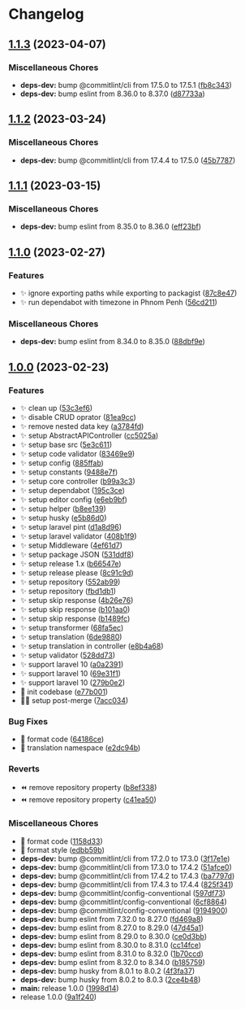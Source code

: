 # Changelog

## [1.1.3](https://github.com/phumsoft/phumpie/compare/v1.1.2...v1.1.3) (2023-04-07)


### Miscellaneous Chores

* **deps-dev:** bump @commitlint/cli from 17.5.0 to 17.5.1 ([fb8c343](https://github.com/phumsoft/phumpie/commit/fb8c343669aa7a690d24d64c73ff728378fea50a))
* **deps-dev:** bump eslint from 8.36.0 to 8.37.0 ([d87733a](https://github.com/phumsoft/phumpie/commit/d87733a1e32694152e1af6eae0f1f1b4cf5f8bb1))

## [1.1.2](https://github.com/phumsoft/phumpie/compare/v1.1.1...v1.1.2) (2023-03-24)


### Miscellaneous Chores

* **deps-dev:** bump @commitlint/cli from 17.4.4 to 17.5.0 ([45b7787](https://github.com/phumsoft/phumpie/commit/45b7787463eb6d0bb612a0d0a5c3dfcde85aa94d))

## [1.1.1](https://github.com/phumsoft/phumpie/compare/v1.1.0...v1.1.1) (2023-03-15)


### Miscellaneous Chores

* **deps-dev:** bump eslint from 8.35.0 to 8.36.0 ([eff23bf](https://github.com/phumsoft/phumpie/commit/eff23bf7b00bc3b11b5516fe020cdc4d6b491f2d))

## [1.1.0](https://github.com/phumsoft/phumpie/compare/v1.0.0...v1.1.0) (2023-02-27)


### Features

* :sparkles: ignore exporting paths while exporting to packagist ([87c8e47](https://github.com/phumsoft/phumpie/commit/87c8e476392ede65ce2a5ea52028a18dca1c961b))
* :sparkles: run dependabot with timezone in Phnom Penh ([56cd211](https://github.com/phumsoft/phumpie/commit/56cd211b0df520f9f7b7994e35c063bd87f9687e))


### Miscellaneous Chores

* **deps-dev:** bump eslint from 8.34.0 to 8.35.0 ([88dbf9e](https://github.com/phumsoft/phumpie/commit/88dbf9e98afe9e53b7bbbff86b813c83b1837966))

## [1.0.0](https://github.com/phumsoft/phumpie/compare/v1.0.0...v1.0.0) (2023-02-23)


### Features

* :sparkles: clean up ([53c3ef6](https://github.com/phumsoft/phumpie/commit/53c3ef6e8395a787157eacaad218add59f868a3a))
* :sparkles: disable CRUD oprator ([81ea9cc](https://github.com/phumsoft/phumpie/commit/81ea9cc84cdc6d4b71dd53ec9dff923aa0d5bd3a))
* :sparkles: remove nested data key ([a3784fd](https://github.com/phumsoft/phumpie/commit/a3784fd294f0ba80d5b2e82c716ede15c6412db9))
* :sparkles: setup AbstractAPIController ([cc5025a](https://github.com/phumsoft/phumpie/commit/cc5025afdd450f1b0d95f70587efc8d20ab35474))
* :sparkles: setup base src ([5e3c611](https://github.com/phumsoft/phumpie/commit/5e3c61105e1487a69c1f33f10d9432362aa704bc))
* :sparkles: setup code validator ([83469e9](https://github.com/phumsoft/phumpie/commit/83469e9a52abe696bdb6e27817f82fcdf8d1957a))
* :sparkles: setup config ([885ffab](https://github.com/phumsoft/phumpie/commit/885ffabe8ace30c01f24537869038f0cfbcdeb16))
* :sparkles: setup constants ([9488e7f](https://github.com/phumsoft/phumpie/commit/9488e7f628d00dae895aa3899220a222a30c317f))
* :sparkles: setup core controller ([b99a3c3](https://github.com/phumsoft/phumpie/commit/b99a3c380841b0a1566790ac108d80d81a23fd72))
* :sparkles: setup dependabot ([195c3ce](https://github.com/phumsoft/phumpie/commit/195c3ceb798b34613ff6f1d34ce52f9f99acf47b))
* :sparkles: setup editor config ([e6eb9bf](https://github.com/phumsoft/phumpie/commit/e6eb9bf71c438e10702b6c24e839f3fac833f0db))
* :sparkles: setup helper ([b8ee139](https://github.com/phumsoft/phumpie/commit/b8ee1390f4b29756cd670971aac72a5803f847aa))
* :sparkles: setup husky ([e5b86d0](https://github.com/phumsoft/phumpie/commit/e5b86d055cdd2d79278a70c642bdfa40fc11334a))
* :sparkles: setup laravel pint ([d1a8d96](https://github.com/phumsoft/phumpie/commit/d1a8d961d413995b4e4f3d092e5512fdf9631276))
* :sparkles: setup laravel validator ([408b1f9](https://github.com/phumsoft/phumpie/commit/408b1f96daf1f252c83117d10aaecb98898023c7))
* :sparkles: setup Middleware ([4ef61d7](https://github.com/phumsoft/phumpie/commit/4ef61d7e33fd068acebd742ea10d62474d771862))
* :sparkles: setup package JSON ([531ddf8](https://github.com/phumsoft/phumpie/commit/531ddf84d67e9a933ef21f81335041130cb83e4f))
* :sparkles: setup release 1.x ([b66547e](https://github.com/phumsoft/phumpie/commit/b66547eb71490010373f2b5272a0599e96b3b452))
* :sparkles: setup release please ([8c91c9d](https://github.com/phumsoft/phumpie/commit/8c91c9d984e533f1cd7b8d6a762aba5288f73fc8))
* :sparkles: setup repository ([552ab99](https://github.com/phumsoft/phumpie/commit/552ab997d3a2ae116ded9bbc2d385785c056e8bb))
* :sparkles: setup repository ([fbd1db1](https://github.com/phumsoft/phumpie/commit/fbd1db1ba52166f844bc753bbec943103892e3f1))
* :sparkles: setup skip response ([4b26e76](https://github.com/phumsoft/phumpie/commit/4b26e76752d3aaaf9728bc368575a97eeafc6eec))
* :sparkles: setup skip response ([b101aa0](https://github.com/phumsoft/phumpie/commit/b101aa0585c3141d96084b7ad32efdee8652b20d))
* :sparkles: setup skip response ([b1489fc](https://github.com/phumsoft/phumpie/commit/b1489fc6e1898e1145d76c30351eed763cd07444))
* :sparkles: setup transformer ([68fa5ec](https://github.com/phumsoft/phumpie/commit/68fa5ecc665fb232f450edf7791c1ebd4c8b3d94))
* :sparkles: setup translation ([6de9880](https://github.com/phumsoft/phumpie/commit/6de98805231ee7b0fd563820683e8b2369e22a31))
* :sparkles: setup translation in controller ([e8b4a68](https://github.com/phumsoft/phumpie/commit/e8b4a68026dc4b520415d2cdc6a014e6c226bc19))
* :sparkles: setup validator ([528dd73](https://github.com/phumsoft/phumpie/commit/528dd7308a49dfbcf93a9213618375535e5e8683))
* :sparkles: support laravel 10 ([a0a2391](https://github.com/phumsoft/phumpie/commit/a0a239148c7c5d6aff66b74469d7175fb77cb42b))
* :sparkles: support laravel 10 ([69e31f1](https://github.com/phumsoft/phumpie/commit/69e31f13338917e9aacac5eadc1d3c314fe790c8))
* :sparkles: support laravel 10 ([279b0e2](https://github.com/phumsoft/phumpie/commit/279b0e2d45da1d254c5b928146dd97df2d2daa15))
* :tada: init codebase ([e77b001](https://github.com/phumsoft/phumpie/commit/e77b001b9d3c7decaa6a4da79372fb56163313c0))
* :technologist: setup post-merge ([7acc034](https://github.com/phumsoft/phumpie/commit/7acc034d9ea01355cabc18125a4921cef176743c))


### Bug Fixes

* :art: format code ([64186ce](https://github.com/phumsoft/phumpie/commit/64186ce4ca26ba1f2ba1453c6321ca0606151018))
* :bug: translation namespace ([e2dc94b](https://github.com/phumsoft/phumpie/commit/e2dc94b9d13e3b3c2d9d9f6062e7daf8af4706aa))


### Reverts

* :rewind: remove repository property ([b8ef338](https://github.com/phumsoft/phumpie/commit/b8ef338c998189e7a320d4ab8a32426f1268e60f))
* :rewind: remove repository property ([c41ea50](https://github.com/phumsoft/phumpie/commit/c41ea50f6035a93dbac61754f38006001d81222b))


### Miscellaneous Chores

* :art: format code ([1158d33](https://github.com/phumsoft/phumpie/commit/1158d332325e9e5a0941ee462073c2f4b869c93f))
* :art: format style ([edbb59b](https://github.com/phumsoft/phumpie/commit/edbb59b74f0b2da60578fa1ca11cfe60a005543e))
* **deps-dev:** bump @commitlint/cli from 17.2.0 to 17.3.0 ([3f17e1e](https://github.com/phumsoft/phumpie/commit/3f17e1e3c6d8210735fe2216dba38c03ecbd9a71))
* **deps-dev:** bump @commitlint/cli from 17.3.0 to 17.4.2 ([51afce0](https://github.com/phumsoft/phumpie/commit/51afce004b8802a35342bcc2f2644dfd26c28689))
* **deps-dev:** bump @commitlint/cli from 17.4.2 to 17.4.3 ([ba7797d](https://github.com/phumsoft/phumpie/commit/ba7797d798099f951132fd40bb91b8e829c43831))
* **deps-dev:** bump @commitlint/cli from 17.4.3 to 17.4.4 ([825f341](https://github.com/phumsoft/phumpie/commit/825f341a050f68270c8c9407012840e7578a23ef))
* **deps-dev:** bump @commitlint/config-conventional ([597df73](https://github.com/phumsoft/phumpie/commit/597df7379fe7d64a8b9f62f96344ea455e3b1a3d))
* **deps-dev:** bump @commitlint/config-conventional ([6cf8864](https://github.com/phumsoft/phumpie/commit/6cf886488d5ffb776e177dc09c213d5c3b14cfcb))
* **deps-dev:** bump @commitlint/config-conventional ([9194900](https://github.com/phumsoft/phumpie/commit/9194900fa7c133dd345abf7ab68e42986a75526d))
* **deps-dev:** bump eslint from 7.32.0 to 8.27.0 ([fd469a8](https://github.com/phumsoft/phumpie/commit/fd469a875f54e0cd605683a03b43682e9084b307))
* **deps-dev:** bump eslint from 8.27.0 to 8.29.0 ([47d45a1](https://github.com/phumsoft/phumpie/commit/47d45a12a37018d5a40b005c20d736c980c64056))
* **deps-dev:** bump eslint from 8.29.0 to 8.30.0 ([ce0d3bb](https://github.com/phumsoft/phumpie/commit/ce0d3bbceaf0ebfa628d4850d2cc7d8e44fcfbbd))
* **deps-dev:** bump eslint from 8.30.0 to 8.31.0 ([cc14fce](https://github.com/phumsoft/phumpie/commit/cc14fce70451a048767d4a6e4acc3e2a301c646b))
* **deps-dev:** bump eslint from 8.31.0 to 8.32.0 ([1b70ccd](https://github.com/phumsoft/phumpie/commit/1b70ccdfd0df7f6763981d6f312cd75ce5ce9221))
* **deps-dev:** bump eslint from 8.32.0 to 8.34.0 ([b185759](https://github.com/phumsoft/phumpie/commit/b185759185179a4ea7e20f271b3cbb9a2cbee3bd))
* **deps-dev:** bump husky from 8.0.1 to 8.0.2 ([4f3fa37](https://github.com/phumsoft/phumpie/commit/4f3fa377fb66797a420520a792ecfce728958cac))
* **deps-dev:** bump husky from 8.0.2 to 8.0.3 ([2ce4b48](https://github.com/phumsoft/phumpie/commit/2ce4b48bde6dda49f7b220aca57a59f734a88bb1))
* **main:** release 1.0.0 ([1998d14](https://github.com/phumsoft/phumpie/commit/1998d140e1222c2a7dce701ca1e34e4368cfd3ef))
* release 1.0.0 ([9a1f240](https://github.com/phumsoft/phumpie/commit/9a1f2408be32cb11e1eb92236541f3b605f25bd5))

